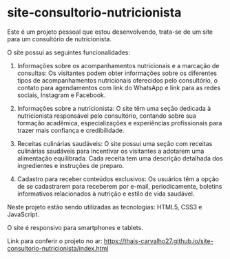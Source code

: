 # site-consultorio-nutricionista

Este é um projeto pessoal que estou desenvolvendo, trata-se de um site para um consultório de nutricionista.

O site possui as seguintes funcionalidades:

1. Informações sobre os acompanhamentos nutricionais e a marcação de consultas: Os visitantes podem obter informações sobre os diferentes tipos de acompanhamentos nutricionais oferecidos pelo consultório, o contato para agendamentos com link do WhatsApp e link para as redes sociais, Instagram e Facebook.

2. Informações sobre a nutricionista: O site têm uma seção dedicada à nutricionista responsável pelo consultório, contando sobre sua formação acadêmica, especializações e experiências profissionais para trazer mais confiança e credibilidade.

3. Receitas culinárias saudáveis: O site possui uma seção com receitas culinárias saudáveis para incentivar os visitantes a adotarem uma alimentação equilibrada. Cada receita tem uma descrição detalhada dos ingredientes e instruções de preparo.

4. Cadastro para receber conteúdos exclusivos: Os usuários têm a opção de se cadastrarem para receberem por e-mail, periodicamente, boletins informativos relacionados à nutrição e estilo de vida saudável.

Neste projeto estão sendo utilizadas as tecnologias: HTML5, CSS3 e JavaScript.

O site é responsivo para smartphones e tablets.

Link para conferir o projeto no ar: https://thais-carvalho27.github.io/site-consultorio-nutricionista/index.html
